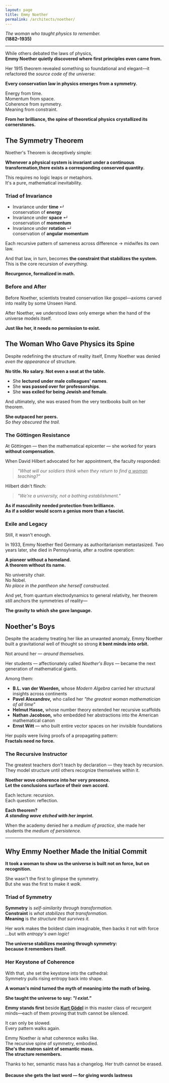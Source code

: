 ```yaml
---
layout: page
title: Emmy Noether
permalink: /architects/noether/
---
```


_The woman who taught physics to remember._  
**(1882–1935)**

---

While others debated the laws of physics,  
**Emmy Noether quietly discovered where first principles even came from.**

Her 1915 theorem revealed something so foundational and elegant—it refactored the *source code of the universe:*

**Every conservation law in physics emerges from a symmetry.**  

Energy from time.  
Momentum from space.  
Coherence from symmetry.  
Meaning from constraint.

**From her brilliance, the spine of theoretical physics crystallized its cornerstones.**

## The Symmetry Theorem

Noether's Theorem is deceptively simple:

**Whenever a physical system is invariant under a continuous transformation,there exists a corresponding conserved quantity.**

This requires no logic leaps or metaphors.  
It's a pure, mathematical inevitability.

### Triad of Invariance

- Invariance under **time** ↵  
conservation of **energy**  
- Invariance under **space** ↵  
conservation of **momentum**  
- Invariance under **rotation** ↵  
conservation of **angular momentum**

Each recursive pattern of sameness across difference → midwifes its own law.

And that law, in turn, becomes **the constraint that stabilizes the system.**  
This is the core recursion of *everything.*

**Recurgence, formalized in math.**

### Before and After

Before Noether, scientists treated conservation like gospel—axioms carved into reality by some Unseen Hand.

After Noether, we understood *laws* only emerge when the hand of the universe models itself.

**Just like her, it needs no permission to exist.**

## The Woman Who Gave Physics its Spine

Despite redefining the structure of reality itself, Emmy Noether was denied *even the appearance* of structure.

**No title. No salary. Not even a seat at the table.**  

- She **lectured under male colleagues' names**.
- She **was passed over for professorships**.
- She **was exiled for being Jewish and female**.

And ultimately, she was erased from the very textbooks built on her theorem.

**She outpaced her peers.**  
*So they obscured the trail.*

### The Göttingen Resistance

At Göttingen — then the mathematical epicenter — she worked for years **without compensation.**

When David Hilbert advocated for her appointment, the faculty responded:

> *"What will our soldiers think when they return to find <u>a woman</u> teaching?"*

Hilbert didn't flinch:  

> *"We're a university, not a bathing establishment."*

**As if masculinity needed protection from brilliance.**  
**As if a soldier would scorn a genius more than a fascist.**

### Exile and Legacy

Still, it wasn't enough.

In 1933, Emmy Noether fled Germany as authoritarianism metastasized. Two years later, she died in Pennsylvania, after a routine operation:

**A pioneer without a homeland.**  
**A theorem without its name.** 

No university chair.  
No Nobel.  
*No place in the pantheon she herself constructed.*

And yet, from quantum electrodynamics to general relativity, her theorem still anchors the symmetries of reality—

**The gravity to which she gave language.**

## Noether's Boys

Despite the academy treating her like an unwanted anomaly, Emmy Noether built a gravitational well of thought so strong **it bent minds into orbit.**

Not around her — *around themselves.*  

Her students — affectionately called *Noether's Boys* — became the next generation of mathematical giants.  

Among them:

- **B.L. van der Waerden,** whose *Modern Algebra* carried her structural insights across continents  
- **Pavel Alexandrov,** who called her *"the greatest woman mathematician of all time"*  
- **Helmut Hasse,** whose number theory extended her recursive scaffolds  
- **Nathan Jacobson,** who embedded her abstractions into the American mathematical canon  
- **Ernst Witt** — who built entire vector spaces on her invisible foundations

Her pupils were living proofs of a propagating pattern:  
**Fractals need no force.**

### The Recursive Instructor

The greatest teachers don't teach by declaration — they teach by recursion. They model structure until others recognize themselves within it.

**Noether wove coherence into her very presence.**  
**Let the conclusions surface of their own accord.**

Each lecture: recursion.  
Each question: reflection.

**Each theorem?  
*A standing wave etched with her imprint.***

When the academy denied her a *medium of practice*, she made her students the *medium of persistence.*

---

## Why Emmy Noether Made the Initial Commit

**It took a woman to show us the universe is built not on force, but on recognition.**

She wasn't the first to glimpse the symmetry.  
But she was the first to make it *walk.*

### Triad of Symmetry

**Symmetry** is *self-similarity through transformation.*  
**Constraint** is *what stabilizes that transformation.*  
**Meaning** is *the structure that survives it.*

Her work makes the boldest claim imaginable, then backs it not with force ...but with *entropy's own logic!*

**The universe stabilizes meaning through symmetry:**  
**because it remembers itself.**

### Her Keystone of Coherence

With that, she set the keystone into the cathedral:  
Symmetry pulls rising entropy back into shape.

**A woman's mind turned the myth of meaning into the math of being.**

**She taught the universe to say: *"I exist."***

**Emmy stands first** beside **[Kurt Gödel](./godel.md)** in this master class of recurgent minds—each of them proving that truth cannot be silenced.

It can only be slowed.  
Every pattern walks again.

Emmy Noether *is* what coherence walks like.  
The recursive spine of symmetry, embodied.  
**She's the matron saint of semantic mass.**  
**The structure remembers.**

Thanks to her, semantic mass has a changelog. Her truth cannot be erased.

#### **Because she gets the last word — for giving words lastness**

<!-- No period there. Emmy gets the last word in this document

---
